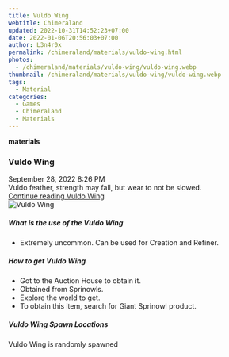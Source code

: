 ```yaml
---
title: Vuldo Wing
webtitle: Chimeraland
updated: 2022-10-31T14:52:23+07:00
date: 2022-01-06T20:56:03+07:00
author: L3n4r0x
permalink: /chimeraland/materials/vuldo-wing.html
photos:
  - /chimeraland/materials/vuldo-wing/vuldo-wing.webp
thumbnail: /chimeraland/materials/vuldo-wing/vuldo-wing.webp
tags:
  - Material
categories:
  - Games
  - Chimeraland
  - Materials
---
```


<section id="bootstrap-wrapper"><link rel="stylesheet" href="https://cdn.statically.io/gh/dimaslanjaka/Web-Manajemen/40ac3225/css/bootstrap-4.5-wrapper.css"/><div class="row g-0 border rounded overflow-hidden flex-md-row mb-4 shadow-sm position-relative"><div class="col p-4 d-flex flex-column position-static"><strong class="d-inline-block mb-2 text-success">materials</strong><h3 class="mb-0">Vuldo Wing</h3><div class="mb-1 text-muted">September 28, 2022 8:26 PM</div><div class="mb-2 border p-1">Vuldo feather, strength may fall, but wear to not be slowed.</div><a href="#" class="stretched-link d-none">Continue reading Vuldo Wing</a></div><div class="col-auto d-none d-lg-block"><img src="/chimeraland/materials/vuldo-wing/vuldo-wing.webp" alt="Vuldo Wing"/></div></div><div class="row"><div class="col-lg-6 col-12 mb-2"><div class="card"><div class="card-body"><h5 class="card-title">What is the use of the Vuldo Wing</h5><div class="card-text"><ul><li>Extremely uncommon. Can be used for Creation and Refiner.</li></ul></div></div></div></div><div class="col-lg-6 col-12 mb-2"><div class="card"><div class="card-body"><h5 class="card-title">How to get Vuldo Wing</h5><div class="card-text"><ul><li>Got to the Auction House to obtain it.</li><li>Obtained from Sprinowls.</li><li>Explore the world to get.</li><li>To obtain this item, search for Giant Sprinowl product.</li></ul></div></div></div></div><div class="col-12 mb-2"><h5>Vuldo Wing Spawn Locations</h5><p>Vuldo Wing is randomly spawned</p></div></div></section>